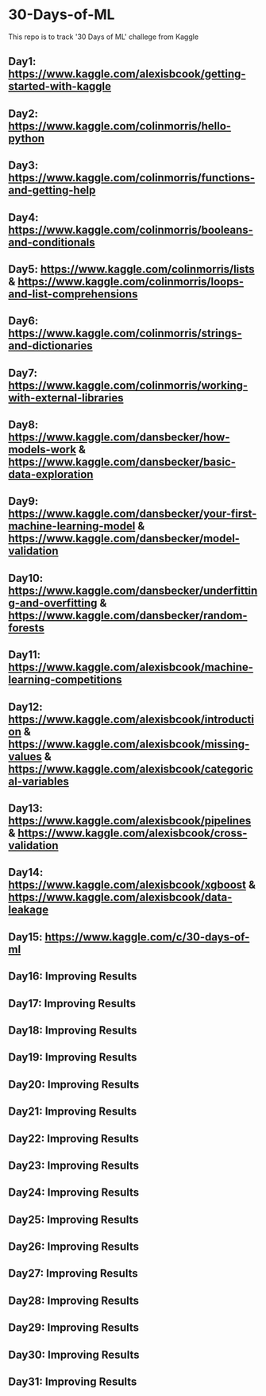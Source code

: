# 30-Days-of-ML
This repo is to track '30 Days of ML' challege from Kaggle

## Day1: https://www.kaggle.com/alexisbcook/getting-started-with-kaggle

## Day2: https://www.kaggle.com/colinmorris/hello-python

## Day3: https://www.kaggle.com/colinmorris/functions-and-getting-help

## Day4: https://www.kaggle.com/colinmorris/booleans-and-conditionals

## Day5: https://www.kaggle.com/colinmorris/lists & https://www.kaggle.com/colinmorris/loops-and-list-comprehensions

## Day6: https://www.kaggle.com/colinmorris/strings-and-dictionaries

## Day7: https://www.kaggle.com/colinmorris/working-with-external-libraries

## Day8: https://www.kaggle.com/dansbecker/how-models-work & https://www.kaggle.com/dansbecker/basic-data-exploration

## Day9: https://www.kaggle.com/dansbecker/your-first-machine-learning-model & https://www.kaggle.com/dansbecker/model-validation

## Day10: https://www.kaggle.com/dansbecker/underfitting-and-overfitting & https://www.kaggle.com/dansbecker/random-forests

## Day11: https://www.kaggle.com/alexisbcook/machine-learning-competitions

## Day12: https://www.kaggle.com/alexisbcook/introduction & https://www.kaggle.com/alexisbcook/missing-values & https://www.kaggle.com/alexisbcook/categorical-variables

## Day13: https://www.kaggle.com/alexisbcook/pipelines & https://www.kaggle.com/alexisbcook/cross-validation

## Day14: https://www.kaggle.com/alexisbcook/xgboost & https://www.kaggle.com/alexisbcook/data-leakage

## Day15: https://www.kaggle.com/c/30-days-of-ml

## Day16: Improving Results

## Day17: Improving Results

## Day18: Improving Results

## Day19: Improving Results

## Day20: Improving Results

## Day21: Improving Results

## Day22: Improving Results

## Day23: Improving Results

## Day24: Improving Results

## Day25: Improving Results

## Day26: Improving Results

## Day27: Improving Results

## Day28: Improving Results

## Day29: Improving Results

## Day30: Improving Results

## Day31: Improving Results
